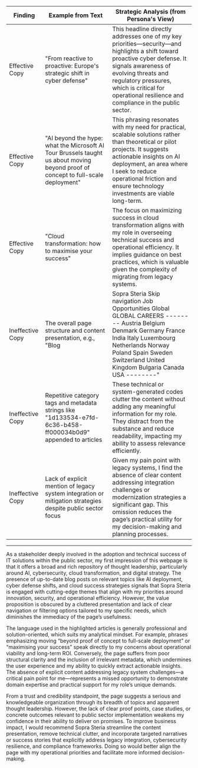 | Finding          | Example from Text                                                                                  | Strategic Analysis (from Persona's View)                                                                                                                                                                                                                                   |
| ---------------- | ------------------------------------------------------------------------------------------------ | ------------------------------------------------------------------------------------------------------------------------------------------------------------------------------------------------------------------------------------------------------------------------- |
| Effective Copy   | "From reactive to proactive: Europe's strategic shift in cyber defense"                          | This headline directly addresses one of my key priorities—security—and highlights a shift toward proactive cyber defense. It signals awareness of evolving threats and regulatory pressures, which is critical for operational resilience and compliance in the public sector. |
| Effective Copy   | "AI beyond the hype: what the Microsoft AI Tour Brussels taught us about moving beyond proof of concept to full-scale deployment" | This phrasing resonates with my need for practical, scalable solutions rather than theoretical or pilot projects. It suggests actionable insights on AI deployment, an area where I seek to reduce operational friction and ensure technology investments are viable long-term.    |
| Effective Copy   | "Cloud transformation: how to maximise your success"                                            | The focus on maximizing success in cloud transformation aligns with my role in overseeing technical success and operational efficiency. It implies guidance on best practices, which is valuable given the complexity of migrating from legacy systems.                        |
| Ineffective Copy | The overall page structure and content presentation, e.g., "Blog | Sopra Steria Skip navigation Job Opportunities Global GLOBAL CAREERS -------- Austria Belgium Denmark Germany France India Italy Luxembourg Netherlands Norway Poland Spain Sweden Switzerland United Kingdom Bulgaria Canada USA --------" | The initial content dump is overwhelming and unfocused, lacking clear segmentation or prioritization. As someone responsible for implementation, this creates noise rather than clarity, making it difficult to quickly identify relevant content or value propositions.          |
| Ineffective Copy | Repetitive category tags and metadata strings like "1d133534-e7fd-6c36-b458-ff000034b0d9" appended to articles | These technical or system-generated codes clutter the content without adding any meaningful information for my role. They distract from the substance and reduce readability, impacting my ability to assess relevance efficiently.                                                  |
| Ineffective Copy | Lack of explicit mention of legacy system integration or mitigation strategies despite public sector focus | Given my pain point with legacy systems, I find the absence of clear content addressing integration challenges or modernization strategies a significant gap. This omission reduces the page’s practical utility for my decision-making and planning processes.                   |

---

As a stakeholder deeply involved in the adoption and technical success of IT solutions within the public sector, my first impression of this webpage is that it offers a broad and rich repository of thought leadership, particularly around AI, cybersecurity, cloud transformation, and digital strategy. The presence of up-to-date blog posts on relevant topics like AI deployment, cyber defense shifts, and cloud success strategies signals that Sopra Steria is engaged with cutting-edge themes that align with my priorities around innovation, security, and operational efficiency. However, the value proposition is obscured by a cluttered presentation and lack of clear navigation or filtering options tailored to my specific needs, which diminishes the immediacy of the page’s usefulness.

The language used in the highlighted articles is generally professional and solution-oriented, which suits my analytical mindset. For example, phrases emphasizing moving “beyond proof of concept to full-scale deployment” or “maximising your success” speak directly to my concerns about operational viability and long-term ROI. Conversely, the page suffers from poor structural clarity and the inclusion of irrelevant metadata, which undermines the user experience and my ability to quickly extract actionable insights. The absence of explicit content addressing legacy system challenges—a critical pain point for me—represents a missed opportunity to demonstrate domain expertise and practical support for my role’s unique demands.

From a trust and credibility standpoint, the page suggests a serious and knowledgeable organization through its breadth of topics and apparent thought leadership. However, the lack of clear proof points, case studies, or concrete outcomes relevant to public sector implementation weakens my confidence in their ability to deliver on promises. To improve business impact, I would recommend Sopra Steria streamline the content presentation, remove technical clutter, and incorporate targeted narratives or success stories that explicitly address legacy integration, cybersecurity resilience, and compliance frameworks. Doing so would better align the page with my operational priorities and facilitate more informed decision-making.